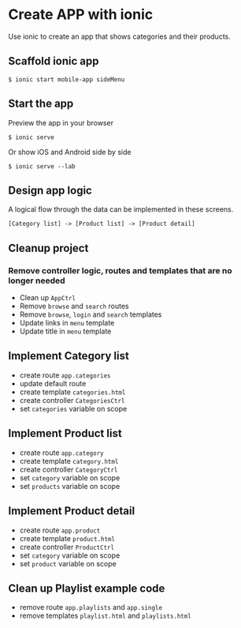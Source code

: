 # Create APP with ionic

Use ionic to create an app that shows categories and their products.

## Scaffold ionic app

    $ ionic start mobile-app sideMenu

## Start the app

Preview the app in your browser

    $ ionic serve

Or show iOS and Android side by side

    $ ionic serve --lab

## Design app logic

A logical flow through the data can be implemented in these screens.

    [Category list] -> [Product list] -> [Product detail]

## Cleanup project

### Remove controller logic, routes and templates that are no longer needed

- Clean up `AppCtrl`
- Remove `browse` and `search` routes
- Remove `browse`, `login` and `search` templates
- Update links in `menu` template
- Update title in `menu` template

## Implement Category list

- create route `app.categories`
- update default route
- create template `categories.html`
- create controller `CategoriesCtrl`
- set `categories` variable on scope

## Implement Product list

- create route `app.category`
- create template `category.html`
- create controller `CategoryCtrl`
- set `category` variable on scope
- set `products` variable on scope

## Implement Product detail

- create route `app.product`
- create template `product.html`
- create controller `ProductCtrl`
- set `category` variable on scope
- set `product` variable on scope

## Clean up Playlist example code

- remove route `app.playlists` and `app.single`
- remove templates `playlist.html` and `playlists.html`
